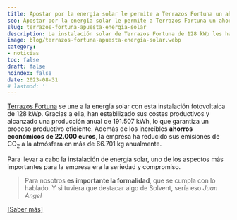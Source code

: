 ```yaml
---
title: Apostar por la energía solar le permite a Terrazos Fortuna un ahorro de 22.000 euros al año
seo: Apostar por la energía solar le permite a Terrazos Fortuna un ahorro de 22.000 euros al año - Ingeniería Solvent
slug: terrazos-fortuna-apuesta-energia-solar
description: La instalación solar de Terrazos Fortuna de 128 kWp les ha permitido estabilizar sus costes productivos
image: blog/terrazos-fortuna-apuesta-energia-solar.webp
category:
- noticias
toc: false
draft: false
noindex: false
date: 2023-08-31
# lastmod: ''
---
```

[Terrazos Fortuna](https://www.terrazosfortuna.com/) se une a la energía solar con esta instalación fotovoltaica de 128 kWp. Gracias a ella, han estabilizado sus costes productivos y alcanzado una producción anual de 191.507 kWh, lo que garantiza un proceso productivo eficiente. Además de los increíbles **ahorros económicos de 22.000 euros**, la empresa ha reducido sus emisiones de CO<sub>2</sub> a la atmósfera en más de 66.701 kg anualmente.

Para llevar a cabo la instalación de energía solar, uno de los aspectos más importantes para la empresa era la seriedad y compromiso.

> Para nosotros **es importante la formalidad**, que se cumpla con lo hablado. Y si tuviera que destacar algo de Solvent, sería eso
> <cite>Juan Ángel</cite>

[[Saber más]](https://murciaeconomia.com/art/92627/apostar-por-la-energia-solar-le-permite-a-terrazos-fortuna-un-ahorro-de-22000-euros-al-ano)
